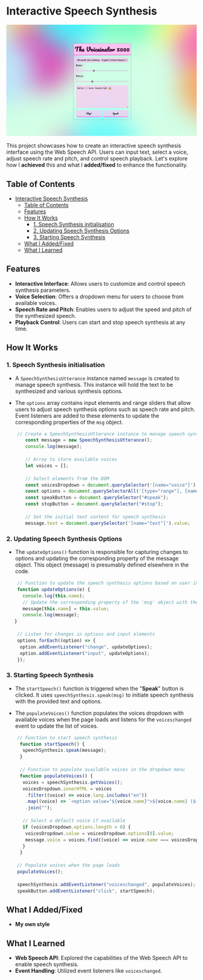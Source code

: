 
# Interactive Speech Synthesis

![Alt text](./assets/image/showcase.png)

This project showcases how to create an interactive speech synthesis interface using the Web Speech API. Users can input text, select a voice, adjust speech rate and pitch, and control speech playback.
Let's explore how I **achieved** this and what I **added/fixed** to enhance the functionality.

## Table of Contents

- [Interactive Speech Synthesis](#interactive-speech-synthesis)
  - [Table of Contents](#table-of-contents)
  - [Features](#features)
  - [How It Works](#how-it-works)
    - [1. Speech Synthesis initialisation](#1-speech-synthesis-initialisation)
    - [2. Updating Speech Synthesis Options](#2-updating-speech-synthesis-options)
    - [3. Starting Speech Synthesis](#3-starting-speech-synthesis)
  - [What I Added/Fixed](#what-i-addedfixed)
  - [What I Learned](#what-i-learned)

## Features

- **Interactive Interface**: Allows users to customize and control speech synthesis parameters.
- **Voice Selection**: Offers a dropdown menu for users to choose from available voices.
- **Speech Rate and Pitch**: Enables users to adjust the speed and pitch of the synthesized speech.
- **Playback Control**: Users can start and stop speech synthesis at any time.

## How It Works

### 1. Speech Synthesis initialisation

- A `SpeechSynthesisUtterance` instance named `message` is created to manage speech synthesis. This instance will hold the text to be synthesized and various synthesis options.

- The `options` array contains input elements and range sliders that allow users to adjust speech synthesis options such as speech rate and pitch. Event listeners are added to these elements to update the corresponding properties of the `msg` object.

```js
    // Create a SpeechSynthesisUtterance instance to manage speech synthesis
       const message = new SpeechSynthesisUtterance();
       console.log(message);

       // Array to store available voices
       let voices = [];

       // Select elements from the DOM
       const voicesDropdown = document.querySelector('[name="voice"]');
       const options = document.querySelectorAll('[type="range"], [name="text"]');
       const speakButton = document.querySelector("#speak");
       const stopButton = document.querySelector("#stop");

       // Set the initial text content for speech synthesis
       message.text = document.querySelector('[name="text"]').value;
```

### 2. Updating Speech Synthesis Options

- The `updateOptions()` function is responsible for capturing changes to options and updating the corresponding property of the message object. This object (message) is presumably defined elsewhere in the code.

```js
    // Function to update the speech synthesis options based on user input
    function updateOptions(e) {
      console.log(this.name);
      // Update the corresponding property of the 'msg' object with the new value
      message[this.name] = this.value;
      console.log(message);
   }

    // Listen for changes in options and input elements
    options.forEach((option) => {
     option.addEventListener("change", updateOptions);
     option.addEventListener("input", updateOptions);
    });
```

### 3. Starting Speech Synthesis

- The `startSpeech()` function is triggered when the "**Speak**" button is clicked. It uses `speechSynthesis.speak(msg)` to initiate speech synthesis with the provided text and options.

- The `populateVoices()` function populates the voices dropdown with available voices when the page loads and listens for the `voiceschanged` event to update the list of voices.

```js
    // Function to start speech synthesis
     function startSpeech() {
      speechSynthesis.speak(message);
     }

     // Function to populate available voices in the dropdown menu
     function populateVoices() {
      voices = speechSynthesis.getVoices();
      voicesDropdown.innerHTML = voices
       .filter((voice) => voice.lang.includes("en"))
       .map((voice) => `<option value="${voice.name}">${voice.name} (${voice.lang})</option>`)
       .join("");

      // Select a default voice if available
      if (voicesDropdown.options.length > 0) {
       voicesDropdown.value = voicesDropdown.options[0].value;
       message.voice = voices.find((voice) => voice.name === voicesDropdown.value);
      }
     }

    // Populate voices when the page loads
    populateVoices();

    speechSynthesis.addEventListener("voiceschanged", populateVoices);
    speakButton.addEventListener("click", startSpeech);

```

## What I Added/Fixed

- **My own style**

## What I Learned

- **Web Speech API**: Explored the capabilities of the Web Speech API to enable speech synthesis.
- **Event Handling**: Utilized event listeners like `voiceschanged`.
